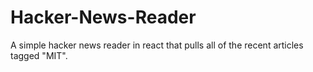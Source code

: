 # Hacker-News-Reader
A simple hacker news reader in react that pulls all of the recent articles tagged "MIT".

